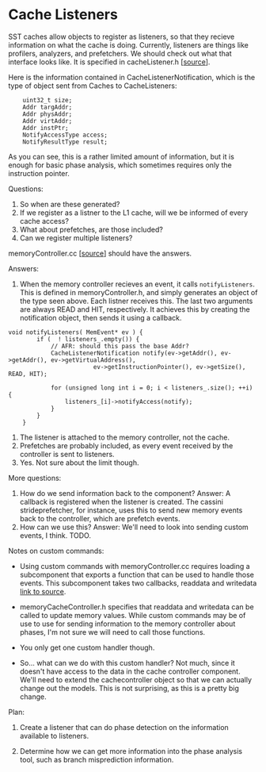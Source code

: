 Cache Listeners
======================

SST caches allow objects to register as listeners, so that they recieve information on what the cache is doing. Currently, listeners are things like profilers, analyzers, and prefetchers. We should check out what that interface looks like. It is specified in cacheListener.h [[source](https://github.com/sstsimulator/sst-elements/blob/master/src/sst/elements/memHierarchy/cacheListener.h)].

Here is the information contained in CacheListenerNotification, which is the type of object sent from Caches to CacheListeners:

```{code-block} c
    uint32_t size;
    Addr targAddr;
    Addr physAddr;
    Addr virtAddr;
    Addr instPtr;
    NotifyAccessType access;
    NotifyResultType result;
```

As you can see, this is a rather limited amount of information, but it is enough for basic phase analysis, which sometimes requires only the instruction pointer. 

Questions: 

1. So when are these generated? 
2. If we register as a listner to the L1 cache, will we be informed of every cache access? 
3. What about prefetches, are those included?
4. Can we register multiple listeners?

memoryController.cc [[source](https://github.com/sstsimulator/sst-elements/blob/master/src/sst/elements/memHierarchy/memoryController.cc)] should have the answers.

Answers:

1. When the memory controller recieves an event, it calls `notifyListeners`. This is defined in memoryController.h, and simply generates an object of the type seen above. Each listner receives this. The last two arguments are always READ and HIT, respectively. It achieves this by creating the notification object, then sends it using a callback.
```{code-block} cpp
void notifyListeners( MemEvent* ev ) {
        if (  ! listeners_.empty()) {
            // AFR: should this pass the base Addr?
            CacheListenerNotification notify(ev->getAddr(), ev->getAddr(), ev->getVirtualAddress(),
                        ev->getInstructionPointer(), ev->getSize(), READ, HIT);

            for (unsigned long int i = 0; i < listeners_.size(); ++i) {
                listeners_[i]->notifyAccess(notify);
            }
        }
    }
```
1. The listener is attached to the memory controller, not the cache.
2. Prefetches are probably included, as every event received by the controller is sent to listeners.
3. Yes. Not sure about the limit though.

More questions: 
1. How do we send information back to the component? Answer: A callback is registered when the listener is created. The cassini strideprefetcher, for instance, uses this to send new memory events back to the controller, which are prefetch events. 
2. How can we use this? Answer: We'll need to look into sending custom events, I think. TODO. 


Notes on custom commands:
* Using custom commands with memoryController.cc requires loading a subcomponent that exports a function that can be used to handle those events. This subcomponent takes two callbacks, readdata and writedata [link to source](https://github.com/sstsimulator/sst-elements/blob/b2d4a41f1cd152ac96c9eca54000980a26a757d3/src/sst/elements/memHierarchy/memoryController.cc#L310).

* memoryCacheController.h specifies that readdata and writedata can be called to update memory values. While custom commands may be of use to use for sending information to the memory controller about phases, I'm not sure we will need to call those functions. 

* You only get one custom handler though.

* So... what can we do with this custom handler? Not much, since it doesn't have access to the data in the cache controller component. We'll need to extend the cachecontroller object so that we can actually change out the models. This is not surprising, as this is a pretty big change. 

Plan:

1. Create a listener that can do phase detection on the information available to listeners.

2. Determine how we can get more information into the phase analysis tool, such as branch misprediction information. 
